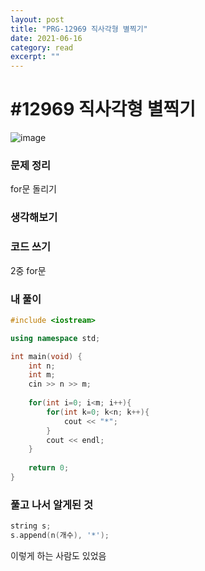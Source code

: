 ```yaml
---
layout: post
title: "PRG-12969 직사각형 별찍기" 
date: 2021-06-16
category: read 
excerpt: ""
---
```


# #12969 직사각형 별찍기

![image](https://user-images.githubusercontent.com/28949235/122189287-c2fd5f80-cecb-11eb-950e-1088b0f97585.png)

### 문제 정리

for문 돌리기

### 생각해보기

### 코드 쓰기

2중 for문

### 내 풀이

```c++
#include <iostream>

using namespace std;

int main(void) {
    int n;
    int m;
    cin >> n >> m;
    
    for(int i=0; i<m; i++){
        for(int k=0; k<n; k++){
            cout << "*";
        }
        cout << endl;
    }
    
    return 0;
}
```



### 풀고 나서 알게된 것

```c++
string s;
s.append(n(개수), '*');
```

이렇게 하는 사람도 있었음

